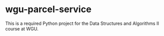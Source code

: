 # wgu-parcel-service
This is a required Python project for the Data Structures and Algorithms II course at WGU. 
